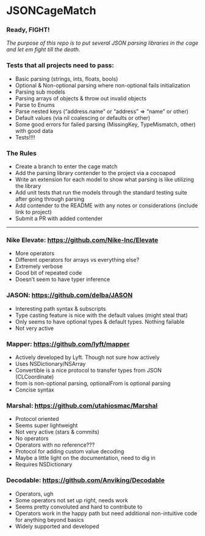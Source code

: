 # JSONCageMatch
### Ready, FIGHT!

*The purpose of this repo is to put several JSON parsing libraries in the cage and let em fight till the death.*

### Tests that all projects need to pass:
- Basic parsing (strings, ints, floats, bools)
- Optional & Non-optional parsing where non-optional fails initialization
- Parsing sub models
- Parsing arrays of objects & throw out invalid objects
- Parse to Enums
- Parse nested keys (“address.name” or “address” => “name” or other)
- Default values (via nil coalescing or defaults or other)
- Some good errors for failed parsing (MissingKey, TypeMismatch, other) with good data
- Tests!!!!

### The Rules
- Create a branch to enter the cage match
- Add the parsing library contender to the project via a cocoapod
- Write an extension for each model to show what parsing is like utilizing the library
- Add unit tests that run the models through the standard testing suite after going through parsing
- Add contender to the README with any notes or considerations (include link to project)
- Submit a PR with added contender

---

### Nike Elevate: https://github.com/Nike-Inc/Elevate
- More operators
- Different operators for arrays vs everything else?
- Extremely verbose
- Good bit of repeated code
- Doesn’t seem to have typer inference

### JASON: https://github.com/delba/JASON
- Interesting path syntax & subscripts
- Type casting feature is nice with the default values (might steal that)
- Only seems to have optional types & default types. Nothing failable
- Not very active

### Mapper: https://github.com/lyft/mapper
- Actively developed by Lyft. Though not sure how actively
- Uses NSDictionary/NSArray
- Convertible is a nice protocol to transfer types from JSON (CLCoordinate)
- from is non-optional parsing, optionalFrom is optional parsing
- Concise syntax

### Marshal: https://github.com/utahiosmac/Marshal
- Protocol oriented
- Seems super lightweight
- Not very active (stars & commits)
- No operators
- Operators with no reference???
- Protocol for adding custom value decoding
- Maybe a little light on the documentation, need to dig in
- Requires NSDictionary

### Decodable: https://github.com/Anviking/Decodable
- Operators, ugh
- Some operators not set up right, needs work
- Seems pretty convoluted and hard to contribute to
- Operators work in the happy path but need additional non-intuitive code for anything beyond basics
- Widely supported and developed
